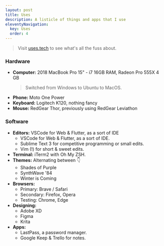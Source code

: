 ```yaml
---
layout: post
title: Uses
description: A listicle of things and apps that I use
eleventyNavigation:
  key: Uses
  order: 4
---
```


> Visit [uses.tech](https://uses.tech/) to see what's all the fuss about.

### Hardware
- **Computer:** 2018 MacBook Pro 15" - i7 16GB RAM, Radeon Pro 555X 4 GB
  > Switched from Windows to Ubuntu to MacOS.
- **Phone:** Moto One Power
- **Keyboard:** Logitech K120, nothing fancy
- **Mouse:** RedGear Thor, previously using RedGear Leviathon

### Software
- **Editors:** VSCode for Web & Flutter, as a sort of IDE
  - VSCode for Web & Flutter, as a sort of IDE.
  - Sublime Text 3 for competitive programming or small edits.
  - Vim (!) for short & sweet edits.
- **Terminal:** iTerm2 with Oh My ZSH.
- **Themes:** Alternating between 👇
  - Shades of Purple
  - SynthWave '84
  - Winter is Coming
- **Browsers:**
  - Primary: Brave / Safari
  - Secondary: Firefox, Opera
  - Testing: Chrome, Edge
- **Designing:**
  - Adobe XD
  - Figma
  - Krita
- **Apps:**
  - LastPass, a password manager.
  - Google Keep & Trello for notes.

